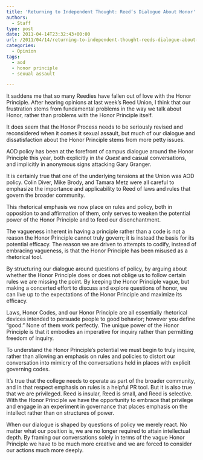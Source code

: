 ```yaml
---
title: 'Returning to Independent Thought: Reed’s Dialogue About Honor'
authors: 
  - Staff
type: post
date: 2011-04-14T23:32:43+00:00
url: /2011/04/14/returning-to-independent-thought-reeds-dialogue-about-honor/
categories:
  - Opinion
tags:
  - aod
  - honor principle
  - sexual assault

---
```

It saddens me that so many Reedies have fallen out of love with the Honor Principle. After hearing opinions at last week’s Reed Union, I think that our frustration stems from fundamental problems in the way we talk about Honor, rather than problems with the Honor Principle itself.

It does seem that the Honor Process needs to be seriously revised and reconsidered when it comes it sexual assault, but much of our dialogue and dissatisfaction about the Honor Principle stems from more petty issues.

AOD policy has been at the forefront of campus dialogue around the Honor Principle this year, both explicitly in _the Quest_ and casual conversations, and implicitly in anonymous signs attacking Gary Granger.

It is certainly true that one of the underlying tensions at the Union was AOD policy. Colin Diver, Mike Brody, and Tamara Metz were all careful to emphasize the importance and applicability to Reed of laws and rules that govern the broader community.

This rhetorical emphasis we now place on rules and policy, both in opposition to and affirmation of them, only serves to weaken the potential power of the Honor Principle and to feed our disenchantment.

The vagueness inherent in having a principle rather than a code is not a reason the Honor Principle cannot truly govern; it is instead the basis for its potential efficacy. The reason we are driven to attempts to codify, instead of embracing vagueness, is that the Honor Principle has been misused as a rhetorical tool.

By structuring our dialogue around questions of policy, by arguing about whether the Honor Principle does or does not oblige us to follow certain rules we are missing the point. By keeping the Honor Principle vague, but making a concerted effort to discuss and explore questions of honor, we can live up to the expectations of the Honor Principle and maximize its efficacy.

Laws, Honor Codes, and our Honor Principle are all essentially rhetorical devices intended to persuade people to good behavior; however you define “good.” None of them work perfectly. The unique power of the Honor Principle is that it embodies an imperative for inquiry rather than permitting freedom of inquiry.

To understand the Honor Principle’s potential we must begin to truly inquire, rather than allowing an emphasis on rules and policies to distort our conversation into mimicry of the conversations held in places with explicit governing codes.

It’s true that the college needs to operate as part of the broader community, and in that respect emphasis on rules is a helpful PR tool. But it is also true that we are privileged. Reed is insular, Reed is small, and Reed is selective. With the Honor Principle we have the opportunity to embrace that privilege and engage in an experiment in governance that places emphasis on the intellect rather than on structures of power.

When our dialogue is shaped by questions of policy we merely react. No matter what our position is, we are no longer required to attain intellectual depth. By framing our conversations solely in terms of the vague Honor Principle we have to be much more creative and we are forced to consider our actions much more deeply.